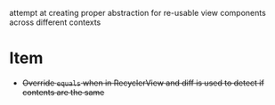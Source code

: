 attempt at creating proper abstraction for re-usable view components across different contexts

# Item
* ~~Override `equals` when in RecyclerView and diff is used to detect if contents are the same~~
